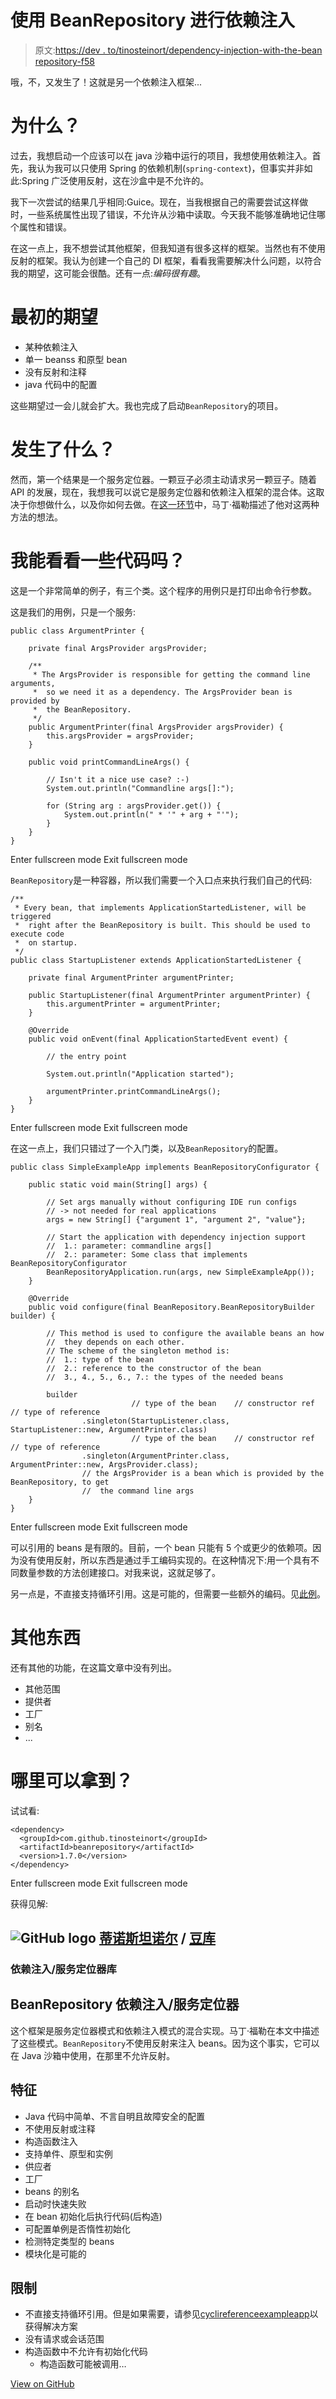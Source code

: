# 使用 BeanRepository 进行依赖注入

> 原文:[https://dev . to/tinosteinort/dependency-injection-with-the-bean repository-f58](https://dev.to/tinosteinort/dependency-injection-with-the-beanrepository-f58)

哦，不，又发生了！这就是另一个依赖注入框架...

# 为什么？

过去，我想启动一个应该可以在 java 沙箱中运行的项目，我想使用依赖注入。首先，我认为我可以只使用 Spring 的依赖机制(`spring-context`)，但事实并非如此:Spring 广泛使用反射，这在沙盒中是不允许的。

我下一次尝试的结果几乎相同:Guice。现在，当我根据自己的需要尝试这样做时，一些系统属性出现了错误，不允许从沙箱中读取。今天我不能够准确地记住哪个属性和错误。

在这一点上，我不想尝试其他框架，但我知道有很多这样的框架。当然也有不使用反射的框架。我认为创建一个自己的 DI 框架，看看我需要解决什么问题，以符合我的期望，这可能会很酷。还有一点:*编码很有趣*。

# 最初的期望

*   某种依赖注入
*   单一 beanss 和原型 bean
*   没有反射和注释
*   java 代码中的配置

这些期望过一会儿就会扩大。我也完成了启动`BeanRepository`的项目。

# 发生了什么？

然而，第一个结果是一个服务定位器。一颗豆子必须主动请求另一颗豆子。随着 API 的发展，现在，我想我可以说它是服务定位器和依赖注入框架的混合体。这取决于你想做什么，以及你如何去做。在[这一环节](https://martinfowler.com/articles/injection.html)中，马丁·福勒描述了他对这两种方法的想法。

# 我能看看一些代码吗？

这是一个非常简单的例子，有三个类。这个程序的用例只是打印出命令行参数。

这是我们的用例，只是一个服务:

```
public class ArgumentPrinter {

    private final ArgsProvider argsProvider;

    /**
     * The ArgsProvider is responsible for getting the command line arguments,
     *  so we need it as a dependency. The ArgsProvider bean is provided by
     *  the BeanRepository.
     */
    public ArgumentPrinter(final ArgsProvider argsProvider) {
        this.argsProvider = argsProvider;
    }

    public void printCommandLineArgs() {

        // Isn't it a nice use case? :-)
        System.out.println("Commandline args[]:");

        for (String arg : argsProvider.get()) {
            System.out.println(" * '" + arg + "'");
        }
    }
} 
```

Enter fullscreen mode Exit fullscreen mode

`BeanRepository`是一种容器，所以我们需要一个入口点来执行我们自己的代码:

```
/**
 * Every bean, that implements ApplicationStartedListener, will be triggered
 *  right after the BeanRepository is built. This should be used to execute code
 *  on startup.
 */
public class StartupListener extends ApplicationStartedListener {

    private final ArgumentPrinter argumentPrinter;

    public StartupListener(final ArgumentPrinter argumentPrinter) {
        this.argumentPrinter = argumentPrinter;
    }

    @Override
    public void onEvent(final ApplicationStartedEvent event) {

        // the entry point

        System.out.println("Application started");

        argumentPrinter.printCommandLineArgs();
    }
} 
```

Enter fullscreen mode Exit fullscreen mode

在这一点上，我们只错过了一个入门类，以及`BeanRepository`的配置。

```
public class SimpleExampleApp implements BeanRepositoryConfigurator {

    public static void main(String[] args) {

        // Set args manually without configuring IDE run configs
        // -> not needed for real applications
        args = new String[] {"argument 1", "argument 2", "value"};

        // Start the application with dependency injection support
        //  1.: parameter: commandline args[]
        //  2.: parameter: Some class that implements BeanRepositoryConfigurator
        BeanRepositoryApplication.run(args, new SimpleExampleApp());
    }

    @Override
    public void configure(final BeanRepository.BeanRepositoryBuilder builder) {

        // This method is used to configure the available beans an how
        //  they depends on each other.
        // The scheme of the singleton method is:
        //  1.: type of the bean
        //  2.: reference to the constructor of the bean
        //  3., 4., 5., 6., 7.: the types of the needed beans

        builder
                           // type of the bean    // constructor ref    // type of reference
                .singleton(StartupListener.class, StartupListener::new, ArgumentPrinter.class)
                           // type of the bean    // constructor ref    // type of reference
                .singleton(ArgumentPrinter.class, ArgumentPrinter::new, ArgsProvider.class);
                // the ArgsProvider is a bean which is provided by the BeanRepository, to get
                //  the command line args
    }
} 
```

Enter fullscreen mode Exit fullscreen mode

可以引用的 beans 是有限的。目前，一个 bean 只能有 5 个或更少的依赖项。因为没有使用反射，所以东西是通过手工编码实现的。在这种情况下:用一个具有不同数量参数的方法创建接口。对我来说，这就足够了。

另一点是，不直接支持循环引用。这是可能的，但需要一些额外的编码。见[此例](https://github.com/tinosteinort/beanrepository/tree/master/src/test/java/com/github/tinosteinort/beanrepository/example/_03_cyclicreferenceexample)。

# 其他东西

还有其他的功能，在这篇文章中没有列出。

*   其他范围
*   提供者
*   工厂
*   别名
*   ...

# 哪里可以拿到？

试试看:

```
<dependency>
  <groupId>com.github.tinosteinort</groupId>
  <artifactId>beanrepository</artifactId>
  <version>1.7.0</version>
</dependency> 
```

Enter fullscreen mode Exit fullscreen mode

获得见解:

## ![GitHub logo](../Images/292a238c61c5611a7f4d07a21d9e8e0a.png) [蒂诺斯坦诺尔](https://github.com/tinosteinort) / [豆库](https://github.com/tinosteinort/beanrepository)

### 依赖注入/服务定位器库

<article class="markdown-body entry-content container-lg" itemprop="text">

# BeanRepository 依赖注入/服务定位器

这个框架是服务定位器模式和依赖注入模式的混合实现。马丁·福勒在本文中描述了这些模式。`BeanRepository`不使用反射来注入 beans。因为这个事实，它可以在 Java 沙箱中使用，在那里不允许反射。

## 特征

*   Java 代码中简单、不言自明且故障安全的配置
*   不使用反射或注释
*   构造函数注入
*   支持单件、原型和实例
*   供应者
*   工厂
*   beans 的别名
*   启动时快速失败
*   在 bean 初始化后执行代码(后构造)
*   可配置单例是否惰性初始化
*   检测特定类型的 beans
*   模块化是可能的

## 限制

*   不直接支持循环引用。但是如果需要，请参见[cyclireferenceexampleapp](https://raw.githubusercontent.com/tinosteinort/beanrepository/master//src/test/java/com/github/tinosteinort/beanrepository/example/_03_cyclicreferenceexample)以获得解决方案
*   没有请求或会话范围
*   构造函数中不允许有初始化代码
    *   构造函数可能被调用…

</article>

[View on GitHub](https://github.com/tinosteinort/beanrepository)